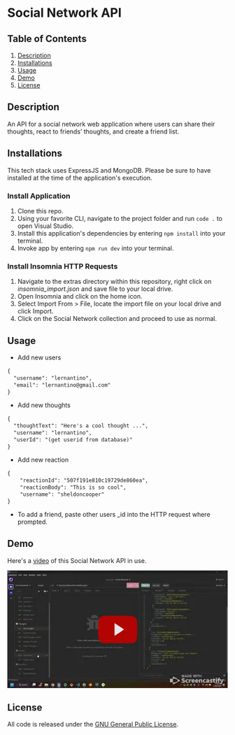 # Social Network API

## Table of Contents

1. [Description](#desc)
2. [Installations](#install)
3. [Usage](#usage)
4. [Demo](#demo)
5. [License](#license)

<a name="desc"></a>
## Description

An API for a social network web application where users can share their thoughts, react to friends’ thoughts, and create a friend list.

<a name="install"></a> 
## Installations

This tech stack uses ExpressJS and MongoDB. Please be sure to have installed at the time of the application's execution.

### Install Application

1. Clone this repo.
2. Using your favorite CLI, navigate to the project folder and run `code .` to open Visual Studio.
3. Install this application's dependencies by entering `npm install` into your terminal.
4. Invoke app by entering `npm run dev` into your terminal.

### Install Insomnia HTTP Requests
1. Navigate to the extras directory within this repository, right click on *insomnia_import.json* and save file to your local drive.
2. Open Insomnia and click on the home icon.
3. Select Import From > File, locate the import file on your local drive and click Import.
4. Click on the Social Network collection and proceed to use as normal.

<a name="usage"></a> 
## Usage

* Add new users
```
{
  "username": "lernantino",
  "email": "lernantino@gmail.com"
}
```

* Add new thoughts
```
{
  "thoughtText": "Here's a cool thought ...",
  "username": "lernantino",
  "userId": "(get userid from database)"
}
```

* Add new reaction
```
{
	"reactionId": "507f191e810c19729de860ea",
	"reactionBody": "This is so cool",
	"username": "sheldoncooper"
}
```

* To add a friend, paste other users _id into the HTTP request where prompted.

<a name="demo"></a> 
## Demo

Here's a [video](https://youtu.be/7xvWOQd-83g) of this Social Network API in use.

[![Video thumbnail](./extras/nosql-ss.jpg)](https://youtu.be/7xvWOQd-83g)

<a name="license"></a> 
## License

All code is released under the [GNU General Public License](https://www.gnu.org/licenses/gpl-3.0.en.html).
